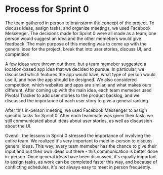 # Process for Sprint 0

The team gathered in person to brainstorm the concept of the project. To discuss ideas, assign tasks, and organize meetings, we used Facebook Messenger. The decisions made for Sprint 0 were all made as a team; one person would suggest an idea and the other memebers would give feedback. The main purpose of this meeting was to come up with the general idea for the project, break that into user stories, discuss UI, and competition. 

A few ideas were thrown out there, but a team memeber suggested a location-based app idea that we decided to pursue. In particular, we discussed which features the app would have, what type of person would use it, and how the app should be designed. We also considered competition; which websites and apps are similar, and what makes ours different. After coming up with the main idea, each team memeber used Pivotal Tracker to add user stories to the product backlog, and we discussed the importance of each user story to give a general ranking.

After this in-person meeting, we used Facebook Messenger to assign specific tasks for Sprint 0. After each teammate was given their task, we still communicated about ideas about user stories, as well as discussion about the UI. 

Overall, the lessons in Sprint 0 stressed the importance of involving the entire team. We realized it's very important to meet in-person to discuss general ideas. This way, every team memeber has the chance to give their input and put their own ideas out there - this communication is better done in-person. Once general ideas have been discussed, it's equally important to assign tasks, as work can be completed faster this way, and because of conflicting schedules, it's not always easy to meet in person frequently.   
